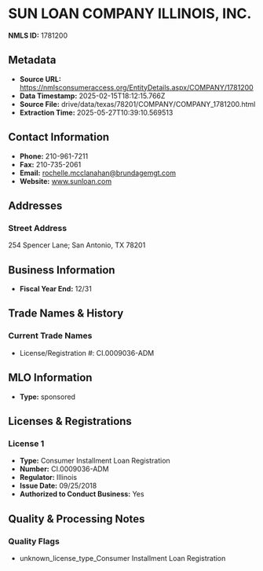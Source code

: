 # SUN LOAN COMPANY ILLINOIS, INC.

**NMLS ID:** 1781200

## Metadata
- **Source URL:** https://nmlsconsumeraccess.org/EntityDetails.aspx/COMPANY/1781200
- **Data Timestamp:** 2025-02-15T18:12:15.766Z
- **Source File:** drive/data/texas/78201/COMPANY/COMPANY_1781200.html
- **Extraction Time:** 2025-05-27T10:39:10.569513

## Contact Information
- **Phone:** 210-961-7211
- **Fax:** 210-735-2061
- **Email:** rochelle.mcclanahan@brundagemgt.com
- **Website:** www.sunloan.com

## Addresses
### Street Address
254 Spencer Lane; San Antonio, TX 78201

## Business Information
- **Fiscal Year End:** 12/31

## Trade Names & History
### Current Trade Names
- License/Registration #: CI.0009036-ADM

## MLO Information
- **Type:** sponsored

## Licenses & Registrations

### License 1
- **Type:** Consumer Installment Loan Registration
- **Number:** CI.0009036-ADM
- **Regulator:** Illinois
- **Issue Date:** 09/25/2018
- **Authorized to Conduct Business:** Yes

## Quality & Processing Notes
### Quality Flags
- unknown_license_type_Consumer Installment Loan Registration

